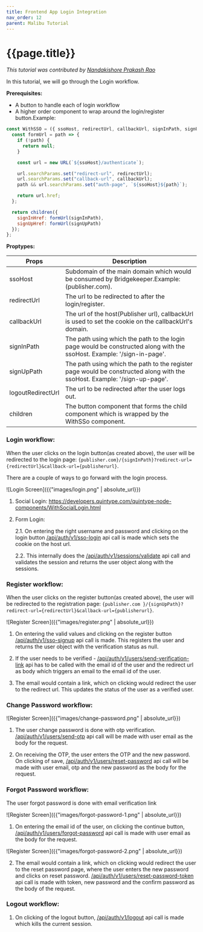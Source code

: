 ```yaml
---
title: Frontend App Login Integration
nav_order: 12
parent: Malibu Tutorial
---
```


# {{page.title}}

*This tutorial was contributed by [Nandakishore Prakash Rao](https://twitter.com/nkp_adm)*

In this tutorial, we will go through the Login workflow.

**Prerequisites:**

* A button to handle each of login workflow
* A higher order component to wrap around the login/register button.Example:

```javascript
const WithSSO = ({ ssoHost, redirectUrl, callbackUrl, signInPath, signUpPath, logoutRedirectUrl = "", children }) => {
  const formUrl = path => {
    if (!path) {
      return null;
    }

    const url = new URL(`${ssoHost}/authenticate`);

    url.searchParams.set("redirect-url", redirectUrl);
    url.searchParams.set("callback-url", callbackUrl);
    path && url.searchParams.set("auth-page", `${ssoHost}${path}`);

    return url.href;
  };

  return children({
    signInHref: formUrl(signInPath),
    signUpHref: formUrl(signUpPath)
  });
};
```

**Proptypes:**

Props | Description
----- | -----------
ssoHost | Subdomain of the main domain which would be consumed by Bridgekeeper.Example: (publisher.com).
redirectUrl |  The url to be redirected to after the login/register.
callbackUrl |  The url of the host(Publisher url), callbackUrl is used to set the cookie on the callbackUrl's domain.
signInPath |  The path using which the path to the login page would be constructed along with the ssoHost. Example: '/sign-in-page'.
signUpPath |  The path using which the path to the register page would be constructed along with the ssoHost. Example: '/sign-up-page'.
logoutRedirectUrl | The url to be redirected after the user logs out.
children | The button component that forms the child component which is wrapped by the WithSSo component.


### Login workflow:

When the user clicks on the login button(as created above), the user will be redirected to the login page:
```{publisher.com}/{signInPath}?redirect-url={redirectUrl}&callback-url={publisherurl}```.

There are a couple of ways to go forward with the login process.

![Login Screen]({{"images/login.png" | absolute_url}})

1. Social Login: https://developers.quintype.com/quintype-node-components/WithSocialLogin.html
2. Form Login:

   2.1. On entering the right username and password and clicking on the login button [/api/auth/v1/sso-login](https://developers.quintype.com/bridgekeeper/swagger/) api call is made which sets the cookie on the host url.

   2.2. This internally does the [/api/auth/v1/sessions/validate](https://developers.quintype.com/bridgekeeper/swagger/) api call and validates the session and returns the user object along with the sessions.


### Register workflow:

When the user clicks on the register button(as created above), the user will be redirected to the registration page:
```{publisher.com }/{signUpPath}?redirect-url={redirectUrl}&callback-url={publisherurl}```.

![Register Screen]({{"images/register.png" | absolute_url}})

1. On entering the valid values and clicking on the register button [/api/auth/v1/sso-signup](https://developers.quintype.com/bridgekeeper/swagger/) api call is made. This registers the user and returns the user object with the verification status as null.

2. If the user needs to be verified - [/api/auth/v1/users/send-verification-link](https://developers.quintype.com/bridgekeeper/swagger/) api has to be called with the email id of the user and the redirect url as body which triggers an email to the email id of the user.

3. The email would contain a link, which on clicking would redirect the user to the redirect url. This updates the status of the user as a verified user.


### Change Password workflow:

![Register Screen]({{"images/change-password.png" | absolute_url}})

1. The user change password is done with otp verification. [/api/auth/v1/users/send-otp](https://developers.quintype.com/bridgekeeper/swagger/) api call will be made with user email as the body for the request.

2. On receiving the OTP, the user enters the OTP and the new password. On clicking of save, [/api/auth/v1/users/reset-password](https://developers.quintype.com/bridgekeeper/swagger/) api call will be made with user email, otp and the new password as the body for the request.


### Forgot Password workflow:

The user forgot password is done with email verification link

![Register Screen]({{"images/forgot-password-1.png" | absolute_url}})

1. On entering the email id of the user, on clicking the continue button, [/api/auth/v1/users/forgot-password](https://developers.quintype.com/bridgekeeper/swagger/) api call is made with user email as the body for the request.


![Register Screen]({{"images/forgot-password-2.png" | absolute_url}})

2. The email would contain a link, which on clicking would redirect the user to the reset password page, where the user enters the new password and clicks on reset password. [/api/auth/v1/users/reset-password-token](https://developers.quintype.com/bridgekeeper/swagger/) api call is made with token, new password and the confirm password as the body of the request.


### Logout workflow:

1. On clicking of the logout button, [/api/auth/v1/logout](https://developers.quintype.com/bridgekeeper/swagger) api call is made which kills the current session.